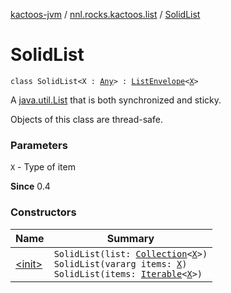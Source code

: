 [kactoos-jvm](../../index.md) / [nnl.rocks.kactoos.list](../index.md) / [SolidList](./index.md)

# SolidList

`class SolidList<X : `[`Any`](https://kotlinlang.org/api/latest/jvm/stdlib/kotlin/-any/index.html)`> : `[`ListEnvelope`](../-list-envelope/index.md)`<`[`X`](index.md#X)`>`

A [java.util.List](http://docs.oracle.com/javase/8/docs/api/java/util/List.html) that is both synchronized and sticky.

Objects of this class are thread-safe.

### Parameters

`X` - Type of item

**Since**
0.4

### Constructors

| Name | Summary |
|---|---|
| [&lt;init&gt;](-init-.md) | `SolidList(list: `[`Collection`](https://kotlinlang.org/api/latest/jvm/stdlib/kotlin.collections/-collection/index.html)`<`[`X`](index.md#X)`>)`<br>`SolidList(vararg items: `[`X`](index.md#X)`)`<br>`SolidList(items: `[`Iterable`](https://kotlinlang.org/api/latest/jvm/stdlib/kotlin.collections/-iterable/index.html)`<`[`X`](index.md#X)`>)` |

